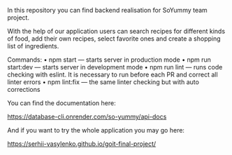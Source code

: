 In this repository you can find backend realisation for SoYummy team project.

With the help of our application users can search recipes for different kinds of food, add their own recipes, select favorite ones and create a shopping list of ingredients.

Commands:
•	npm start — starts server in production mode
•	npm run start:dev — starts server in development mode
•	npm run lint — runs code checking with eslint. It is necessary to run before each PR and correct all linter errors
•	npm lint:fix — the same linter checking but with auto corrections

You can find the documentation here:

https://database-cli.onrender.com/so-yummy/api-docs

And if you want to try the whole application you may go here:

https://serhii-vasylenko.github.io/goit-final-project/
